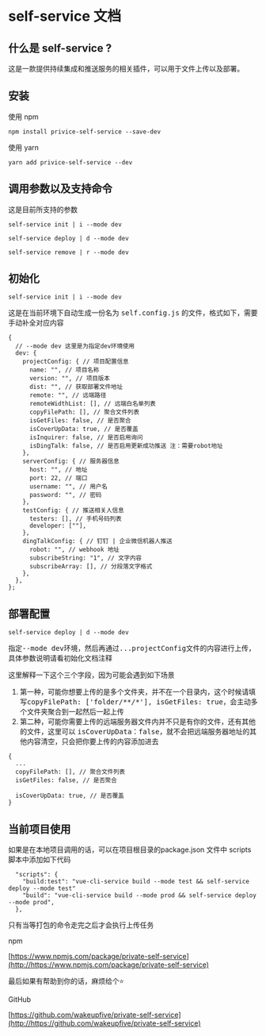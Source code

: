 # self-service 文档

## 什么是 self-service ?

这是一款提供持续集成和推送服务的相关插件，可以用于文件上传以及部署。

## 安装

使用 npm
```
npm install privice-self-service --save-dev
```

使用 yarn
```
yarn add privice-self-service --dev
```

## 调用参数以及支持命令

这是目前所支持的参数

```
self-service init | i --mode dev

self-service deploy | d --mode dev

self-service remove | r --mode dev
```

## 初始化

```
self-service init | i --mode dev
```

这是在当前环境下自动生成一份名为 <kbd>self.config.js</kbd> 的文件，格式如下，需要手动补全对应内容

```
{
  // --mode dev 这里是为指定dev环境使用
  dev: {
    projectConfig: { // 项目配置信息
      name: "", // 项目名称
      version: "", // 项目版本
      dist: "", // 获取部署文件地址
      remote: "", // 远端路径
      remoteWidthList: [], // 远端白名单列表
      copyFilePath: [], // 聚合文件列表
      isGetFiles: false, // 是否聚合
      isCoverUpData: true, // 是否覆盖
      isInquirer: false, // 是否启用询问
      isDingTalk: false, // 是否启用更新成功推送 注：需要robot地址
    },
    serverConfig: { // 服务器信息
      host: "", // 地址
      port: 22, // 端口
      username: "", // 用户名
      password: "", // 密码
    },
    testConfig: { // 推送相关人信息
      testers: [], // 手机号码列表
      developer: [""],
    },
    dingTalkConfig: { // 钉钉 | 企业微信机器人推送
      robot: "", // webhook 地址
      subscribeString: "1", // 文字内容
      subscribeArray: [], // 分段落文字格式
    },
  },
};
```

## 部署配置
```
self-service deploy | d --mode dev
```
指定<kbd>--mode dev</kbd>环境，然后再通过<kbd>...projectConfig</kbd>文件的内容进行上传，具体参数说明请看初始化文档注释

这里解释一下这个三个字段，因为可能会遇到如下场景
1. 第一种，可能你想要上传的是多个文件夹，并不在一个目录内，这个时候请填写<kbd>copyFilePath: ['folder/**/*'], isGetFiles: true</kbd>，会主动多个文件夹聚合到一起然后一起上传
2. 第二种，可能你需要上传的远端服务器文件内并不只是有你的文件，还有其他的文件，这里可以 <kbd>isCoverUpData：false</kbd>，就不会把远端服务器地址的其他内容清空，只会把你要上传的内容添加进去
```
{
  ...
  copyFilePath: [], // 聚合文件列表
  isGetFiles: false, // 是否聚合
  
  isCoverUpData: true, // 是否覆盖
}
```

## 当前项目使用

如果是在本地项目调用的话，可以在项目根目录的package.json 文件中 scripts 脚本中添加如下代码

```
  "scripts": {
    "build:test": "vue-cli-service build --mode test && self-service deploy --mode test"
    "build": "vue-cli-service build --mode prod && self-service deploy --mode prod",
  },
```

只有当等打包的命令走完之后才会执行上传任务

npm

[https://www.npmjs.com/package/private-self-service](http://https://www.npmjs.com/package/private-self-service)

最后如果有帮助到你的话，麻烦给个⭐

GitHub

[https://github.com/wakeupfive/private-self-service](http://https://github.com/wakeupfive/private-self-service)